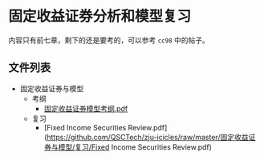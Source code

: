 # 固定收益证券分析和模型复习

内容只有前七章，剩下的还是要考的，可以参考 `cc98` 中的帖子。

## 文件列表

- 固定收益证券与模型
    - 考纲
        - [固定收益证券模型考纲.pdf](https://github.com/QSCTech/zju-icicles/raw/master/固定收益证券与模型/考纲/固定收益证券模型考纲.pdf)
    - 复习
        - [Fixed Income Securities Review.pdf](https://github.com/QSCTech/zju-icicles/raw/master/固定收益证券与模型/复习/Fixed Income Securities Review.pdf)

